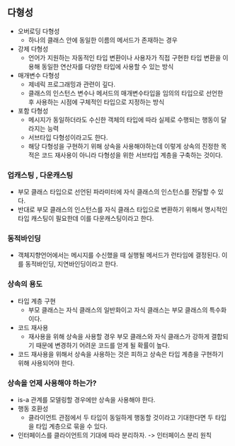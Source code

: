 ## 다형성
- 오버로딩 다형성 
    - 하나의 클래스 안에 동일한 이름의 메서드가 존재하는 경우
- 강제 다형성
    - 언어가 지원하는 자동적인 타입 변환이나 사용자가 직접 구현한 타입 변환을 이용해 동일한 연산자를 다양한 타입에 사용할 수 있는 방식
- 매개변수 다형성
    - 제네릭 프로그래밍과 관련이 깊다. 
    - 클래스의 인스턴스 변수나 메서드의 매개변수타입을 임의의 타입으로 선언한 후 사용하는 시점에 구체적인 타입으로 지정하는 방식
- 포함 다형성
    - 메시지가 동일하더라도 수신한 객체의 타입에 따라 실제로 수행되는 행동이 달라지는 능력
    - 서브타입 다형성이라고도 한다.
    - 해당 다형성을 구현하기 위해 상속을 사용해야하는데 이렇게 상속의 진정한 목적은 코드 재사용이 아니라 다형성을 위한 서브타입 계층을 구축하는 것이다.

### 업캐스팅 , 다운캐스팅
- 부모 클래스 타입으로 선언된 파라미터에 자식 클래스의 인스턴스를 전달할 수 있다.
- 반대로 부모 클래스의 인스턴스를 자식 클래스 타입으로 변환하기 위해서 명시적인 타입 캐스팅이 필요한데 이를 다운캐스팅이라고 한다.

### 동적바인딩
- 객체지향언어에서는 메시지를 수신했을 때 실행될 메서드가 런타임에 결정된다. 이를 동적바인딩, 지연바인딩이라고 한다.

### 상속의 용도
- 타입 계층 구현
    - 부모 클래스는 자식 클래스의 일반화이고 자식 클래스는 부모 클래스의 특수화이다.
- 코드 재사용
    - 재사용을 위해 상속을 사용할 경우 부모 클래스와 자식 클래스가 강하게 결합되기 때문에 변경하기 어려운 코드를 얻게 될 확률이 높다.
- 코드 재사용을 위해서 상속을 사용하는 것은 피하고 상속은 타입 계층을 구현하기 위해 사용되어야 한다.

### 상속을 언제 사용해야 하는가?
- is-a 관계를 모델링할 경우에만 상속을 사용해야 한다.
- 행동 호환성
    - 클라이언트 관점에서 두 타입이 동일하게 행동할 것이라고 기대한다면 두 타입을 타입 계층으로 묶을 수 있다.
- 인터페이스를 클라이언트의 기대에 따라 분리하자. -> 인터페이스 분리 원칙
